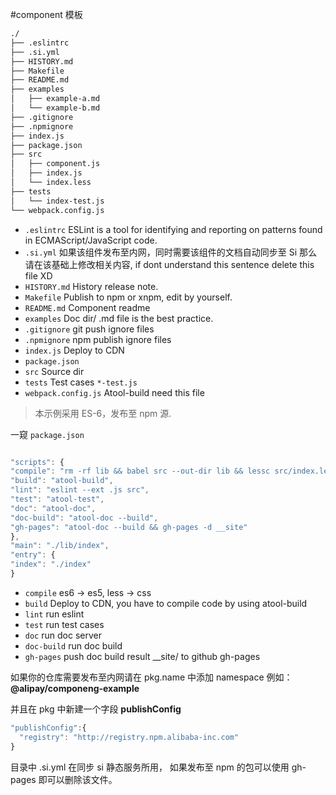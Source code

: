 
#component 模板

```bash
./
├── .eslintrc
├── .si.yml
├── HISTORY.md
├── Makefile
├── README.md
├── examples
│   ├── example-a.md
│   └── example-b.md
├── .gitignore
├── .npmignore
├── index.js
├── package.json
├── src
│   ├── component.js
│   ├── index.js
│   └── index.less
├── tests
│   └── index-test.js
└── webpack.config.js
```

* `.eslintrc` ESLint is a tool for identifying and reporting on patterns found in ECMAScript/JavaScript code.
* `.si.yml` 如果该组件发布至内网，同时需要该组件的文档自动同步至 Si 那么请在该基础上修改相关内容, if dont understand this sentence delete this file XD
* `HISTORY.md` History release note.
* `Makefile` Publish to npm or xnpm, edit by yourself.
* `README.md` Component readme
* `examples` Doc dir/ .md file is the best practice.
* `.gitignore` git push ignore files
* `.npmignore` npm publish ignore files
* `index.js` Deploy to CDN
* `package.json`
* `src` Source dir
* `tests` Test cases `*-test.js`
* `webpack.config.js` Atool-build need this file


> 本示例采用 ES-6，发布至 npm 源.

  一窥 `package.json`

  ```js

"scripts": {
  "compile": "rm -rf lib && babel src --out-dir lib && lessc src/index.less lib/index.css",
  "build": "atool-build",
  "lint": "eslint --ext .js src",
  "test": "atool-test",
  "doc": "atool-doc",
  "doc-build": "atool-doc --build",
  "gh-pages": "atool-doc --build && gh-pages -d __site"
},
"main": "./lib/index",
"entry": {
  "index": "./index"
}

```



* `compile` es6 -> es5, less -> css
* `build` Deploy to CDN, you have to compile code by using atool-build
* `lint` run eslint
* `test` run test cases 
* `doc` run doc server
* `doc-build` run doc build
* `gh-pages` push doc build result __site/ to github gh-pages


如果你的仓库需要发布至内网请在 pkg.name 中添加 namespace 例如： **@alipay/componeng-example**

并且在 pkg 中新建一个字段 **publishConfig**

```js
"publishConfig":{
  "registry": "http://registry.npm.alibaba-inc.com"
}
```

目录中 .si.yml 在同步 si 静态服务所用， 如果发布至 npm 的包可以使用 gh-pages 即可以删除该文件。


